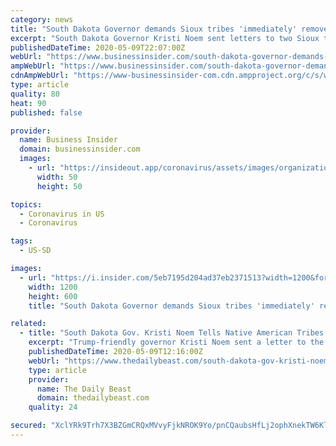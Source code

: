 ```yaml
---
category: news
title: "South Dakota Governor demands Sioux tribes 'immediately' remove COVID-19 checkpoints because they interfere with traffic"
excerpt: "South Dakota Governor Kristi Noem sent letters to two Sioux tribes demanding they remove COVID-19 checkpoints because they interfere with traffic."
publishedDateTime: 2020-05-09T22:07:00Z
webUrl: "https://www.businessinsider.com/south-dakota-governor-demands-sioux-tribes-remove-covid-19-checkpoints-2020-5"
ampWebUrl: "https://www.businessinsider.com/south-dakota-governor-demands-sioux-tribes-remove-covid-19-checkpoints-2020-5?amp"
cdnAmpWebUrl: "https://www-businessinsider-com.cdn.ampproject.org/c/s/www.businessinsider.com/south-dakota-governor-demands-sioux-tribes-remove-covid-19-checkpoints-2020-5?amp"
type: article
quality: 80
heat: 90
published: false

provider:
  name: Business Insider
  domain: businessinsider.com
  images:
    - url: "https://insideout.app/coronavirus/assets/images/organizations/businessinsider.com-50x50.jpg"
      width: 50
      height: 50

topics:
  - Coronavirus in US
  - Coronavirus

tags:
  - US-SD

images:
  - url: "https://i.insider.com/5eb7195d204ad37eb2371513?width=1200&format=jpeg"
    width: 1200
    height: 600
    title: "South Dakota Governor demands Sioux tribes 'immediately' remove COVID-19 checkpoints because they interfere with traffic"

related:
  - title: "South Dakota Gov. Kristi Noem Tells Native American Tribes: Remove COVID Checkpoints—or Else"
    excerpt: "Trump-friendly governor Kristi Noem sent a letter to the Oglala Sioux and Cheyenne River Sioux tribes warning them to remove COVID checkpoints from highways or face legal trouble."
    publishedDateTime: 2020-05-09T12:16:00Z
    webUrl: "https://www.thedailybeast.com/south-dakota-gov-kristi-noem-tells-native-american-tribes-to-remove-covid-checkpointsor-else"
    type: article
    provider:
      name: The Daily Beast
      domain: thedailybeast.com
    quality: 24

secured: "XclYRk9Trh7X3BZGmCRQxMVvyFjkNROK9Yo/pnCQaubsHfLj2ophXnekTW6KljB4iZIEzIzhky3/Qr8IzYCgOu20hAZoXu4x/BTiKMwrUAkX3rsHoO2ohLBeuO/unp+PhXNTjmVtwCrZLPeWB7AicbMrOlcMlkdwpoS2HBqkJCtyUFUGEfjMJgpr0ahDoNhOiCoQCTR3CBA+BVGNLtKX/VkUDUfJXQUJfVKs+uFvqy1Ah9J6Pcv178SE1FnUNQZBs4/SoKL3rf7pI95YRrsopiE8XC54wDd0Fy74K01wapMhbluG89rlbfoSE2KAowCru3qeTP1uX4E//xpGbGWuQExprFzlJ1A8vq4HF1N6Iojh4jKNpGYbjzpgvdvdVIYyo3giLQ5L38oRaV3kTT7ZGhOySo1CbHJSnZePbgq03b6K2ADMq7jpdQZOjXYe0ZTpSuar2E/otdYf8miHw9d76yg3W01FxBaU5O5LG8Pt1NA=;ZT7+qQQeA0ovJsiE5AHRZQ=="
---
```


